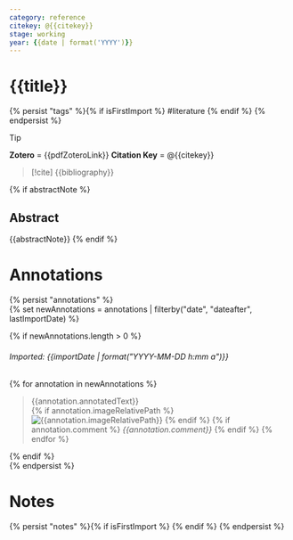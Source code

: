 ```yaml
---
category: reference
citekey: @{{citekey}}
stage: working
year: {{date | format('YYYY')}}
---
```



# {{title}}

{% persist "tags" %}{% if isFirstImport %}
#literature
{% endif %}
{% endpersist %}

> [!tip]  
> **Zotero** = {{pdfZoteroLink}}
> **Citation Key** = @{{citekey}}

> [!cite]
> {{bibliography}}

{% if abstractNote %}
## Abstract
{{abstractNote}}
{% endif %}

# Annotations
{% persist "annotations" %}  
{% set newAnnotations = annotations | filterby("date", "dateafter", lastImportDate) %}  

{% if newAnnotations.length > 0 %}  
###### Imported: {{importDate | format("YYYY-MM-DD h:mm a")}}  
{% for annotation in newAnnotations %}  
> {{annotation.annotatedText}}  
{% if annotation.imageRelativePath %} 
![{{annotation.imageRelativePath}}]({{annotation.imageRelativePath}})
{% endif %}
{% if annotation.comment %}
*{{annotation.comment}}*
{% endif %}
{% endfor %}  

{% endif %}  
{% endpersist %}

# Notes
{% persist "notes" %}{% if isFirstImport %}
{% endif %}
{% endpersist %}